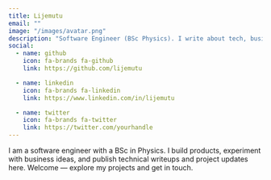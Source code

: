 ```yaml
---
title: Lijemutu
email: ""
image: "/images/avatar.png"
description: "Software Engineer (BSc Physics). I write about tech, business ideas, and personal projects."
social:
  - name: github
    icon: fa-brands fa-github
    link: https://github.com/lijemutu

  - name: linkedin
    icon: fa-brands fa-linkedin
    link: https://www.linkedin.com/in/lijemutu

  - name: twitter
    icon: fa-brands fa-twitter
    link: https://twitter.com/yourhandle
---
```


I am a software engineer with a BSc in Physics. I build products, experiment with business ideas, and publish technical writeups and project updates here. Welcome — explore my projects and get in touch.

